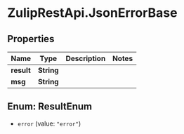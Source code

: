 # ZulipRestApi.JsonErrorBase

## Properties

Name | Type | Description | Notes
------------ | ------------- | ------------- | -------------
**result** | **String** |  | 
**msg** | **String** |  | 



## Enum: ResultEnum


* `error` (value: `"error"`)




